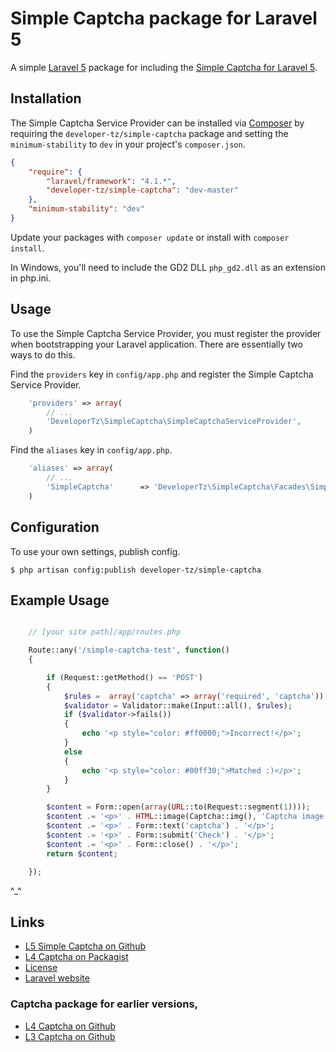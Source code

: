 # Simple Captcha package for Laravel 5

A simple [Laravel 5](http://laravel.com/) package for including the [Simple Captcha for Laravel 5](https://github.com/developer-tz/laravel-5-simple-captcha).

## Installation

The Simple Captcha Service Provider can be installed via [Composer](http://getcomposer.org) by requiring the
`developer-tz/simple-captcha` package and setting the `minimum-stability` to `dev` in your
project's `composer.json`.

```json
{
    "require": {
        "laravel/framework": "4.1.*",
        "developer-tz/simple-captcha": "dev-master"
    },
    "minimum-stability": "dev"
}
```


Update your packages with ```composer update``` or install with ```composer install```.

In Windows, you'll need to include the GD2 DLL `php_gd2.dll` as an extension in php.ini.


## Usage

To use the Simple Captcha Service Provider, you must register the provider when bootstrapping your Laravel application. 
There are essentially two ways to do this.

Find the `providers` key in `config/app.php` and register the Simple Captcha Service Provider.

```php
    'providers' => array(
        // ...
        'DeveloperTz\SimpleCaptcha\SimpleCaptchaServiceProvider',
    )
```

Find the `aliases` key in `config/app.php`.

```php
    'aliases' => array(
        // ...
        'SimpleCaptcha'      => 'DeveloperTz\SimpleCaptcha\Facades\SimpleCaptcha',
    )
```

## Configuration

To use your own settings, publish config.

```$ php artisan config:publish developer-tz/simple-captcha```

## Example Usage

```php

    // [your site path]/app/routes.php

    Route::any('/simple-captcha-test', function()
    {

        if (Request::getMethod() == 'POST')
        {
            $rules =  array('captcha' => array('required', 'captcha'));
            $validator = Validator::make(Input::all(), $rules);
            if ($validator->fails())
            {
                echo '<p style="color: #ff0000;">Incorrect!</p>';
            }
            else
            {
                echo '<p style="color: #00ff30;">Matched :)</p>';
            }
        }

        $content = Form::open(array(URL::to(Request::segment(1))));
        $content .= '<p>' . HTML::image(Captcha::img(), 'Captcha image') . '</p>';
        $content .= '<p>' . Form::text('captcha') . '</p>';
        $content .= '<p>' . Form::submit('Check') . '</p>';
        $content .= '<p>' . Form::close() . '</p>';
        return $content;

    });
```

^_^

## Links

* [L5 Simple Captcha on Github](https://github.com/developer-tz/laravel-5-simple-captcha)
* [L4 Captcha on Packagist](https://packagist.org/packages/developer-tz/simple-captcha)
* [License](http://www.opensource.org/licenses/mit-license.php)
* [Laravel website](http://laravel.com)

### Captcha package for earlier versions,

* [L4 Captcha on Github](https://github.com/mewebstudio/captcha)
* [L3 Captcha on Github](https://github.com/mewebstudio/mecaptcha)
